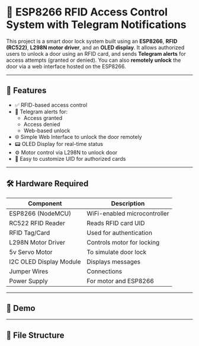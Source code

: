 # 🔐 ESP8266 RFID Access Control System with Telegram Notifications

This project is a smart door lock system built using an **ESP8266**, **RFID (RC522)**, **L298N motor driver**, and an **OLED display**. It allows authorized users to unlock a door using an RFID card, and sends **Telegram alerts** for access attempts (granted or denied). You can also **remotely unlock** the door via a web interface hosted on the ESP8266.

---

## 🚀 Features

- ✅ RFID-based access control
- 🔔 Telegram alerts for:
  - Access granted
  - Access denied
  - Web-based unlock
- 🌐 Simple Web Interface to unlock the door remotely
- 📟 OLED Display for real-time status
- ⚙️ Motor control via L298N to unlock door
- 💾 Easy to customize UID for authorized cards

---

## 🛠️ Hardware Required

| Component            | Description                |
|---------------------|----------------------------|
| ESP8266 (NodeMCU)   | WiFi-enabled microcontroller |
| RC522 RFID Reader   | Reads RFID card UID        |
| RFID Tag/Card       | Used for authentication    |
| L298N Motor Driver  | Controls motor for locking |
|  5v Servo Motor  | To simulate door lock      |
| I2C OLED Display Module | Displays messages         |
| Jumper Wires        | Connections                 |
| Power Supply        | For motor and ESP8266       |

---

## 📸 Demo



---

## 📁 File Structure

